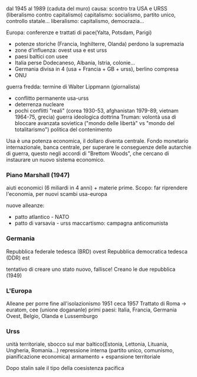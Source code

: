 dal 1945 al 1989 (caduta del muro)
causa: scontro tra USA e URSS (liberalismo contro capitalismo)
capitalismo: socialismo, partito unico, controllo statale...
liberalismo: capitalismo, democrazia...

Europa: conferenze e trattati di pace(Yalta, Potsdam, Parigi)
- potenze storiche (Francia, Inghilterre, Olanda) perdono la supremazia
- zone d'influenza: ovest usa e est urss
- paesi baltici con usee
- Italia perse Dodecaneso, Albania, Istria, colonie...
- Germania divisa in 4 (usa + Francia + GB + urss), berlino compresa
- ONU

guerra fredda: termine di Walter Lippmann (giornalista)
- conflitto permanente usa-urss
- deterrenza nucleare
- pochi conflitti "reali" (corea 1930-53, afghanistan 1979-89, vietnam 1964-75, grecia)
guerra ideologica
dottrina Truman: volontà usa di bloccare avanzata sovietica ("mondo delle libertà" vs "mondo del totalitarismo")
politica del contenimento

Usa è una potenza economica, il dollaro diventa centrale.
Fondo monetario internazionale, banca centrale, per superare le conseguenze delle autarchie di guerra, questo negli accordi di "Brettom Woods", che cercano di instaurare un nuovo sistema economico.

### Piano Marshall (1947)
aiuti economici (6 miliardi in 4 anni) + materie prime. Scopo: far riprendere l'economia, per nuovi scambi usa-europa

nuove alleanze:
- patto atlantico - NATO
- patto di varsavia - urss
maccartismo: campagna anticomunista

### Germania

Repubblica federale tedesca (BRD) ovest
Repubblica democratica tedesca (DDR) est

tentativo di creare uno stato nuovo, fallisce!
Creano le due repubblica (1949)

### L'Europa

Alleane per porre fine all'isolazionismo
1951 ceca
1957 Trattato di Roma -> euratom, cee (unione dogananle)
primi paesi: Italia, Francia, Germania Ovest, Belgio, Olanda e Lussemburgo

### Urss
unità territoriale, sbocco sul mar baltico(Estonia, Lettonia, Lituania, Ungheria, Romania...)
repressione interna (partito unico, comunismo, pianificazione economica)
armamento + espansione territoriale

Dopo stalin sale il tipo della coesistenza pacifica